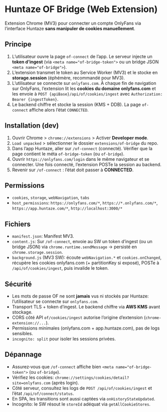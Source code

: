 # Huntaze OF Bridge (Web Extension)

Extension Chrome (MV3) pour connecter un compte OnlyFans via l’interface Huntaze **sans manipuler de cookies manuellement**.

## Principe

1. L’utilisateur ouvre la page `of-connect` de l’app. Le serveur injecte un **token d’ingest** (via `<meta name="of-bridge-token">` ou un bridge JSON `<meta name="of-bridge">`).
2. L’extension transmet le token au Service Worker (MV3) et le stocke en **storage.session** (éphémère, recommandé pour MV3).
3. L’utilisateur se connecte sur `onlyfans.com`. À chaque fin de navigation sur OnlyFans, l’extension lit les **cookies du domaine onlyfans.com** et les envoie à `POST {apiBase}/api/of/cookies/ingest` avec `Authorization: Bearer {ingestToken}`.
4. Le backend chiffre et stocke la session (KMS + DDB). La page `of-connect` affiche alors l’état `CONNECTED`.

## Installation (dev)

1. Ouvrir Chrome > `chrome://extensions` > Activer **Developer mode**.
2. `Load unpacked` > sélectionner le dossier `extensions/of-bridge` du repo.
3. Dans l’app Huntaze, aller sur `/of-connect` (connecté). Vérifier que la page contient le méta `of-bridge-token` (ou `of-bridge`).
4. Ouvrir `https://onlyfans.com/login` dans le même navigateur et se connecter. Une fois connecté, l’extension POSTe la session au backend.
5. Revenir sur `/of-connect` : l’état doit passer à **CONNECTED**.

## Permissions

- `cookies`, `storage`, `webNavigation`, `tabs`
- `host_permissions`: `https://onlyfans.com/*`, `https://*.onlyfans.com/*`, `https://app.huntaze.com/*`, `http://localhost:3000/*`

## Fichiers

- `manifest.json`: Manifest MV3.
- `content.js`: Sur `/of-connect`, envoie au SW un token d’ingest (ou un bridge JSON) via `chrome.runtime.sendMessage` → persisté en `chrome.storage.session`.
- `background.js` (MV3 SW): écoute `webNavigation.*` et `cookies.onChanged`, récupère les cookies onlyfans.com (+ partitionKey si exposé), POSTe à `/api/of/cookies/ingest`, puis invalide le token.

## Sécurité

- Les mots de passe OF ne sont **jamais** vus ni stockés par Huntaze: l’utilisateur se connecte sur `onlyfans.com`.
- Transport TLS + token d’ingest. Le backend chiffre via **AWS KMS** avant stockage.
- CORS côté API `of/cookies/ingest` autorise l’origine d’extension (`chrome-extension://...`).
- Permissions minimales (onlyfans.com + app.huntaze.com), pas de logs sensibles.
- `incognito: split` pour isoler les sessions privées.

## Dépannage

- Assurez‑vous que `/of-connect` affiche bien `<meta name="of-bridge-token">` (ou `of-bridge`).
- Vérifiez les cookies: `chrome://settings/cookies/detail?site=onlyfans.com` (après login).
- Côté serveur, consultez les logs de `POST /api/of/cookies/ingest` et l’état `/api/of/connect/status`.
- En SPA, les transitions sont aussi captées via `onHistoryStateUpdated`.
- Incognito: le SW résout le `storeId` adéquat via `getAllCookieStores`.
